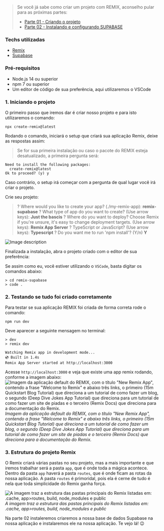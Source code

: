 > Se você já sabe como criar um projeto com REMIX, aconselho pular para as próximas partes:
>
> - [Parte 01 - Criando o projeto](#)
> - [Parte 02 - Instalando e configurando SUPABASE](#)

### Techs utilizadas

- [Remix](https://remix.run/)
- [Supabase](https://supabase.com/)

### Pré-requisitos

- Node.js 14 ou superior
- npm 7 ou superior
- Um editor de código de sua preferência, aqui utilizaremos o VSCode

### 1. Iniciando o projeto

O primeiro passo que iremos dar é criar nosso projeto e para isto utilizaremos o comando:

`npx create-remix@latest`

Rodando o comando, iniciará o setup que criará sua aplicação Remix, deixe as respostas assim:

> Se for sua primeira instalação ou caso o pacote do REMIX esteja desatualizado, a primeira pergunta será:

```
Need to install the following packages:
  create-remix@latest
Ok to proceed? (y) y
```

Caso contrário, o setup irá começar com a pergunta de qual lugar você irá criar o projeto.

Crie seu projeto:

> ? Where would you like to create your app? (./my-remix-app): **remix-supabase**
> ? What type of app do you want to create? (Use arrow keys): **Just the bascis**
> ? Where do you want to deploy? Choose Remix if you're unsure, it's easy to change deployment targets. (Use arrow keys): **Remix App Server**
> ? TypeScript or JavaScript? (Use arrow keys): **Typescript**
> ? Do you want me to run 'npm install'? (Y/n) **Y**

![Image description](https://dev-to-uploads.s3.amazonaws.com/uploads/articles/vnolr4br20nl91qvjbcv.png)

Finalizada a instalação, abra o projeto criado com o editor de sua preferência:

Se assim como eu, você estiver utilizando o `VSCode`, basta digitar os comandos abaixo:

```
> cd remix-supabase
> code .
```

### 2. Testando se tudo foi criado corretamente

Para testar se sua aplicação REMIX foi criada de forma correta rode o comando:

```
npm run dev
```

Deve aparecer a seguinte mensagem no terminal:

```
> dev
> remix dev

Watching Remix app in development mode...
💿 Built in 1.4s
Remix App Server started at http://localhost:3000
```

Acesse `http://localhost:3000` e veja que existe uma app remix rodando, conforme a imagem abaixo:
![Imagem da aplicação default do REMIX, com o título "New Remix App", contendo a frase "Welcome to Remix" e abaixo três links, o primeiro (15m Quickstart Blog Tutorial) que direciona a um tutorial de como fazer um blog, o segundo (Deep Dive Jokes App Tutorial) que direciona para um tutorial de como fazer um site de piadas e o terceiro (Remix Docs) que direciona para a documentação do Remix.](https://dev-to-uploads.s3.amazonaws.com/uploads/articles/ruzo1fbdrzzmmwzw8z8h.png)
_Imagem da aplicação default do REMIX, com o título "New Remix App", contendo a frase "Welcome to Remix" e abaixo três links, o primeiro (15m Quickstart Blog Tutorial) que direciona a um tutorial de como fazer um blog, o segundo (Deep Dive Jokes App Tutorial) que direciona para um tutorial de como fazer um site de piadas e o terceiro (Remix Docs) que direciona para a documentação do Remix._

### 3. Estrutura do projeto Remix

O Remix criará várias pastas no seu projeto, mas a mais importante e que iremos trabalhar será a pasta `app`, que é onde toda a mágica acontece. Dentro da pasta `app` haverá a pasta `routes`, que é onde ficam as rotas da nossa aplicação. A pasta `routes` é primoridal, pois ela é cerne de tudo é nela que toda simplicidade do Remix ganha força.

![A imagem traz a estrutura das pastas principais do Remix listadas em: .cache, app>routes, build, node_modules e public](https://dev-to-uploads.s3.amazonaws.com/uploads/articles/nq9beep32cxm29qrqlol.png)
_A imagem traz a estrutura das pastas principais do Remix listadas em: .cache, app>routes, build, node_modules e public_

Na parte 02 instaleremos criaremos a nossa base de dados Supabase na nossa aplicação e instalaremos ele na nossa aplicação. Te vejo lá! 😉
